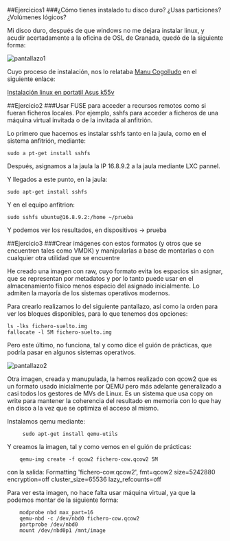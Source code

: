 ##Ejercicios1
###¿Cómo tienes instalado tu disco duro? ¿Usas particiones? ¿Volúmenes lógicos?

Mi disco duro, después de que windows no me dejara instalar linux, y acudir acertadamente a la oficina de  OSL de Granada, quedó de la siguiente forma:

![pantallazo1](https://dl.dropbox.com/s/80ja6wbaf55f7z4/pantallazo1.png)

Cuyo proceso de instalación, nos lo relataba [Manu Cogolludo](https://twitter.com/Makova65) en el siguiente enlace:

[Instalación linux en portatil Asus k55v](http://osl.ugr.es/2013/10/19/instalar-distro-gnulinux-en-un-asus-modelo-k55v/)



##Ejercicio2
###Usar FUSE para acceder a recursos remotos como si fueran ficheros locales. Por ejemplo, sshfs para acceder a ficheros de una máquina virtual invitada o de la invitada al anfitrión.


Lo primero que hacemos es instalar sshfs tanto en la jaula, como en el sistema anfitrión, mediante:

    sudo a pt-get install sshfs

Después, asignamos a la jaula la IP 16.8.9.2 a la jaula mediante LXC pannel.

Y llegados a este punto, en la jaula:

    sudo apt-get install sshfs

Y en el equipo anfitrion:

    sudo sshfs ubuntu@16.8.9.2:/home ~/prueba

Y podemos ver los resultados, en dispositivos -> prueba



##Ejercicio3
###Crear imágenes con estos formatos (y otros que se encuentren tales como VMDK) y manipularlas a base de montarlas o con cualquier otra utilidad que se encuentre


He creado una imagen con raw, cuyo formato evita los espacios sin asignar, que se representan por metadatos y por lo tanto puede usar en el almacenamiento físico menos espacio del asignado inicialmente. Lo admiten la mayoría de los sistemas operativos modernos.

Para crearlo realizamos lo del siguiente pantallazo, así como la orden para ver los bloques disponibles, para lo que tenemos dos opciones:

    ls -lks fichero-suelto.img 
    fallocate -l 5M fichero-suelto.img


Pero este último, no funciona, tal y como dice el guión de prácticas, que podría pasar en algunos sistemas operativos.

![pantallazo2](https://dl.dropbox.com/s/8jnjsnpq2kf0e4n/pantallazo2.png)


Otra imagen, creada y manupulada, la hemos realizado con  qcow2 que es un formato usado inicialmente por QEMU pero más adelante generalizado a casi todos los gestores de MVs de Linux. Es un sistema que usa copy on write para mantener la coherencia del resultado en memoria con lo que hay en disco a la vez que se optimiza el acceso al mismo.

Instalamos qemu mediante:

         sudo apt-get install qemu-utils

Y creamos la imagen, tal y como vemos en el guión de prácticas:

        qemu-img create -f qcow2 fichero-cow.qcow2 5M

con la salida: Formatting 'fichero-cow.qcow2', fmt=qcow2 size=5242880 encryption=off cluster_size=65536 lazy_refcounts=off 


Para ver esta imagen, no hace falta usar máquina virtual, ya que la podemos montar de la siguiente forma:

        modprobe nbd max_part=16
        qemu-nbd -c /dev/nbd0 fichero-cow.qcow2
        partprobe /dev/nbd0
        mount /dev/nbd0p1 /mnt/image
